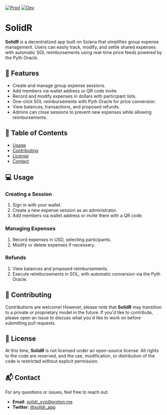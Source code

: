 [![Prod](https://github.com/tchambard/solidr/actions/workflows/ci_prod.yml/badge.svg)](https://github.com/tchambard/solidr/actions/workflows/ci_prod.yml) [![Dev](https://github.com/tchambard/solidr/actions/workflows/ci.yml/badge.svg)](https://github.com/tchambard/solidr/actions/workflows/ci.yml)

# SolidR

**SolidR** is a decentralized app built on Solana that simplifies group expense management. Users can easily track, modify, and settle shared expenses with automatic SOL reimbursements using real-time price feeds powered by the Pyth Oracle.

## 🚀 Features
- Create and manage group expense sessions.
- Add members via wallet address or QR code invite.
- Record and modify expenses in dollars with participant lists.
- One-click SOL reimbursements with Pyth Oracle for price conversion.
- View balances, transactions, and proposed refunds.
- Admins can close sessions to prevent new expenses while allowing reimbursements.

## 📖 Table of Contents
- [Usage](#usage)
- [Contributing](#contributing)
- [License](#license)
- [Contact](#contact)

## 💻 Usage

### Creating a Session
1. Sign in with your wallet.
2. Create a new expense session as an administrator.
3. Add members via wallet address or invite them with a QR code.

### Managing Expenses
1. Record expenses in USD, selecting participants.
2. Modify or delete expenses if necessary.

### Refunds
1. View balances and proposed reimbursements.
2. Execute reimbursements in SOL, with automatic conversion via the Pyth Oracle.

## 🌱 Contributing

Contributions are welcome! However, please note that **SolidR** may transition to a private or proprietary model in the future. If you'd like to contribute, please open an issue to discuss what you'd like to work on before submitting pull requests.

## 📝 License

At this time, **SolidR** is not licensed under an open-source license. All rights to the code are reserved, and the use, modification, or distribution of the code is restricted without explicit permission.

## 📬 Contact

For any questions or issues, feel free to reach out:

- **Email**: [solidr_xyz@proton.me](mailto:solidr_xyz@proton.me)
- **Twitter**: [@solidr_app](https://x.com/solidr_app)
